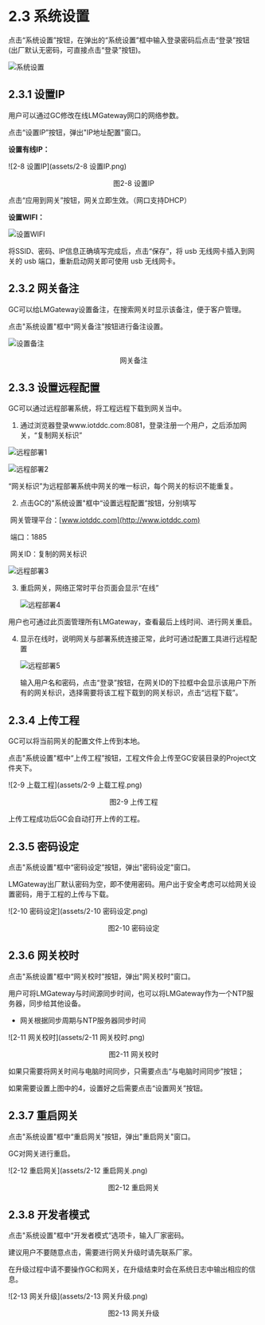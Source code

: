 # 2.3 系统设置

点击“系统设置”按钮，在弹出的“系统设置”框中输入登录密码后点击“登录”按钮(出厂默认无密码，可直接点击“登录”按钮)。

![系统设置](assets/系统设置.jpg)



## 2.3.1 设置IP

用户可以通过GC修改在线LMGateway网口的网络参数。 

点击“设置IP”按钮，弹出"IP地址配置"窗口。

**设置有线IP：**

![2-8 设置IP](assets/2-8 设置IP.png)

<center>图2-8 设置IP</center>

点击“应用到网关”按钮，网关立即生效。（网口支持DHCP）



**设置WIFI：**

![设置WIFI](assets/设置WIFI.png)

将SSID、密码、IP信息正确填写完成后，点击“保存”，将 usb 无线网卡插入到网关的 usb 端口，重新启动网关即可使用 usb 无线网卡。



## 2.3.2 网关备注

GC可以给LMGateway设置备注，在搜索网关时显示该备注，便于客户管理。

点击"系统设置"框中“网关备注”按钮进行备注设置。

![设置备注](assets/设置备注.png)

<center>网关备注</center>



## 2.3.3 设置远程配置

GC可以通过远程部署系统，将工程远程下载到网关当中。

1. 通过浏览器登录www.iotddc.com:8081，登录注册一个用户，之后添加网关，“复制网关标识”

![远程部署1](assets/远程部署1.png)

![远程部署2](assets/远程部署2.png)

“网关标识”为远程部署系统中网关的唯一标识，每个网关的标识不能重复。

2. 点击GC的"系统设置"框中“设置远程配置”按钮，分别填写

​    网关管理平台：[www.iotddc.com](http://www.iotddc.com)

​    端口：1885

​    网关ID：复制的网关标识

![远程部署3](assets/远程部署3.png)

3. 重启网关，网络正常时平台页面会显示“在线”

   ![远程部署4](assets/远程部署4.png)

用户也可通过此页面管理所有LMGateway，查看最后上线时间、进行网关重启。

4. 显示在线时，说明网关与部署系统连接正常，此时可通过配置工具进行远程配置

   ![远程部署5](assets/远程部署5.png)

   输入用户名和密码，点击“登录”按钮，在网关ID的下拉框中会显示该用户下所有的网关标识，选择需要将该工程下载到的网关标识，点击“远程下载”。
   
   


## 2.3.4 上传工程

GC可以将当前网关的配置文件上传到本地。 

点击"系统设置"框中“上传工程”按钮，工程文件会上传至GC安装目录的Project文件夹下。

![2-9 上载工程](assets/2-9 上载工程.png)

<center>图2-9 上传工程</center>


上传工程成功后GC会自动打开上传的工程。



## 2.3.5 密码设定

点击"系统设置"框中“密码设定”按钮，弹出"密码设定"窗口。

LMGateway出厂默认密码为空，即不使用密码。用户出于安全考虑可以给网关设置密码，用于工程的上传与下载。

![2-10 密码设定](assets/2-10 密码设定.png)

<center>图2-10 密码设定</center>



## 2.3.6 网关校时

点击"系统设置"框中“网关校时”按钮，弹出"网关校时"窗口。

用户可将LMGateway与时间源同步时间，也可以将LMGateway作为一个NTP服务器，同步给其他设备。

- 网关根据同步周期与NTP服务器同步时间 

![2-11 网关校时](assets/2-11 网关校时.png)

<center>图2-11 网关校时</center>


如果只需要将网关时间与电脑时间同步，只需要点击“与电脑时间同步”按钮； 

如果需要设置上图中的4，设置好之后需要点击“设置网关”按钮。 



## 2.3.7 重启网关

点击"系统设置"框中“重启网关”按钮，弹出"重启网关"窗口。

GC对网关进行重启。

![2-12 重启网关](assets/2-12 重启网关.png)

<center>图2-12 重启网关</center>




## 2.3.8 开发者模式

点击"系统设置"框中“开发者模式”选项卡，输入厂家密码。

建议用户不要随意点击，需要进行网关升级时请先联系厂家。 

在升级过程中请不要操作GC和网关，在升级结束时会在系统日志中输出相应的信息。

![2-13 网关升级](assets/2-13 网关升级.png)

<center>图2-13 网关升级</center>





